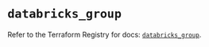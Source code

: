 # `databricks_group`

Refer to the Terraform Registry for docs: [`databricks_group`](https://registry.terraform.io/providers/databricks/databricks/1.51.0/docs/resources/group).
